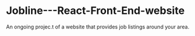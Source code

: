 # Jobline---React-Front-End-website
An ongoing projec.t of a website that provides job listings around your area.
